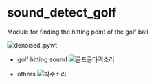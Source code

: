# sound_detect_golf

Module for finding the hitting point of the golf ball




![denoised_pywt](https://github.com/HeynaPark/sound_detect_golf/assets/90448406/adc0a6b7-604c-47b7-8c05-0df3282b90a7)


- golf hitting sound
![골프공타격소리](https://github.com/HeynaPark/sound_detect_golf/assets/90448406/214c9db8-213d-4b4b-98a7-a0685d60dfa1)


- others
![박수소리](https://github.com/HeynaPark/sound_detect_golf/assets/90448406/e80fd5c7-cfc5-4329-8f22-614dccdb08f7)
